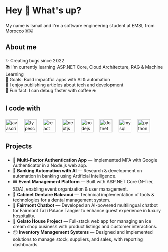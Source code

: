 <h1 align="left">Hey 👋 What's up?</h1>

###

<p align="left">My name is Ismail and I'm a software engineering student at EMSI, from Morocco 🇲🇦</p>

###

<h2 align="left">About me</h2>

###

<p align="left">
✨ Creating bugs since 2022<br>
📚 I'm currently learning ASP.NET Core, Cloud Architecture, RAG & Machine Learning<br>
🎯 Goals: Build impactful apps with AI & automation<br>
📝 I enjoy publishing articles about tech and development<br>
🎲 Fun fact: I can debug faster with coffee ☕
</p>

###

<h2 align="left">I code with</h2>

###

<div align="left">
  <img src="https://cdn.jsdelivr.net/gh/devicons/devicon/icons/javascript/javascript-original.svg" height="40" alt="javascript logo"  />
  <img width="12" />
  <img src="https://cdn.jsdelivr.net/gh/devicons/devicon/icons/typescript/typescript-original.svg" height="40" alt="typescript logo"  />
  <img width="12" />
  <img src="https://cdn.jsdelivr.net/gh/devicons/devicon/icons/react/react-original.svg" height="40" alt="react logo"  />
  <img width="12" />
  <img src="https://cdn.jsdelivr.net/gh/devicons/devicon/icons/nextjs/nextjs-original.svg" height="40" alt="nextjs logo"  />
  <img width="12" />
  <img src="https://cdn.jsdelivr.net/gh/devicons/devicon/icons/nodejs/nodejs-original.svg" height="40" alt="nodejs logo"  />
  <img width="12" />
  <img src="https://cdn.jsdelivr.net/gh/devicons/devicon/icons/dotnetcore/dotnetcore-original.svg" height="40" alt="dotnet core logo"  />
  <img width="12" />
  <img src="https://cdn.jsdelivr.net/gh/devicons/devicon/icons/mysql/mysql-original.svg" height="40" alt="mysql logo"  />
  <img width="12" />
  <img src="https://cdn.jsdelivr.net/gh/devicons/devicon/icons/python/python-original.svg" height="40" alt="python logo"  />
</div>

###

<h2 align="left">Projects</h2>

###

- 🔐 **Multi-Factor Authentication App** — Implemented MFA with Google Authenticator in a Node.js web app.  
- 🏦 **Banking Automation with AI** — Research & development on automation in banking using Artificial Intelligence.  
- 🎟 **Event Management Platform** — Built with ASP.NET Core (N-Tier, SOA), enabling event organization & user management.  
- 🦷 **Cabinet Dentaire Bakraoui** — Technical implementation of tools & technologies for a dental management system.  
- 🤖 **Fairmont Chatbot** — Developed an AI-powered multilingual chatbot for Fairmont Tazi Palace Tangier to enhance guest experience in luxury hospitality.  
- 🍨 **Gelato House Project** — Full-stack web app for managing an ice cream shop business with product listings and customer interactions.  
- 📦 **Inventory Management Systems** — Designed and implemented solutions to manage stock, suppliers, and sales, with reporting dashboards.  
